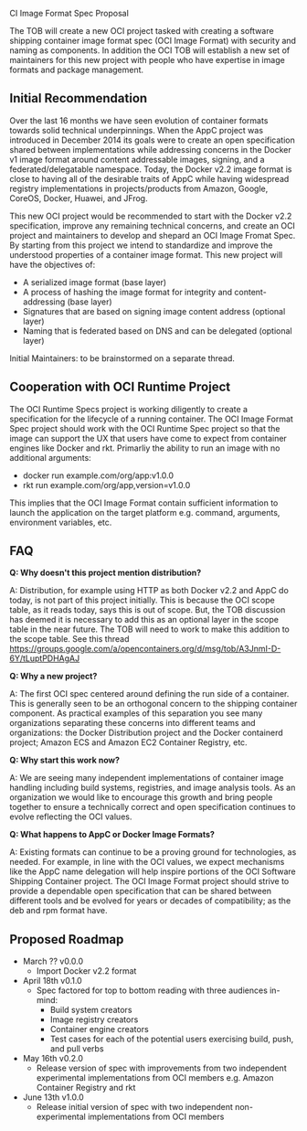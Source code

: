 CI Image Format Spec Proposal

The TOB will create a new OCI project tasked with creating a software shipping container image format spec (OCI Image Format) with security and naming as components. In addition the OCI TOB will establish a new set of maintainers for this new project with people who have expertise in image formats and package management.

## Initial Recommendation

Over the last 16 months we have seen evolution of container formats towards solid technical underpinnings. When the AppC project was introduced in December 2014 its goals were to create an open specification shared between implementations while addressing concerns in the Docker v1 image format around content addressable images, signing, and a federated/delegatable namespace. Today, the Docker v2.2 image format is close to having all of the desirable traits of AppC while having widespread registry implementations in projects/products from Amazon, Google, CoreOS, Docker, Huawei, and JFrog.

This new OCI project would be recommended to start with the Docker v2.2 specification, improve any remaining technical concerns, and create an OCI project and maintainers to develop and shepard an OCI Image Fromat Spec. By starting from this project we intend to standardize and improve the understood properties of a container image format. This new project will have the objectives of:

* A serialized image format (base layer)
* A process of hashing the image format for integrity and content-addressing (base layer)
* Signatures that are based on signing image content address (optional layer)
* Naming that is federated based on DNS and can be delegated (optional layer)

Initial Maintainers: to be brainstormed on a separate thread.

## Cooperation with OCI Runtime Project

The OCI Runtime Specs project is working diligently to create a specification for the lifecycle of a running container. The OCI Image Format Spec project should work with the OCI Runtime Spec project so that the image can support the UX that users have come to expect from container engines like Docker and rkt. Primarliy the ability to run an image with no additional arguments:

* docker run example.com/org/app:v1.0.0
* rkt run example.com/org/app,version=v1.0.0

This implies that the OCI Image Format contain sufficient information to launch the application on the target platform e.g. command, arguments, environment variables, etc.

## FAQ

**Q: Why doesn't this project mention distribution?**

A: Distribution, for example using HTTP as both Docker v2.2 and AppC do today, is not part of this project initially. This is because the OCI scope table, as it reads today, says this is out of scope. But, the TOB discussion has deemed it is necessary to add this as an optional layer in the scope table in the near future. The TOB will need to work to make this addition to the scope table. See this thread https://groups.google.com/a/opencontainers.org/d/msg/tob/A3JnmI-D-6Y/tLuptPDHAgAJ

**Q: Why a new project?**

A: The first OCI spec centered around defining the run side of a container. This is generally seen to be an orthogonal concern to the shipping container component. As practical examples of this separation you see many organizations separating these concerns into different teams and organizations: the Docker Distribution project and the Docker containerd project; Amazon ECS and Amazon EC2 Container Registry, etc.

**Q: Why start this work now?**

A: We are seeing many independent implementations of container image handling including build systems, registries, and image analysis tools. As an organization we would like to encourage this growth and bring people together to ensure a technically correct and open specification continues to evolve reflecting the OCI values.

**Q: What happens to AppC or Docker Image Formats?**

A: Existing formats can continue to be a proving ground for technologies, as needed. For example, in line with the OCI values, we expect mechanisms like the AppC name delegation will help inspire portions of the OCI Software Shipping Container project. The OCI Image Format project should strive to provide a dependable open specification that can be shared between different tools and be evolved for years or decades of compatibility; as the deb and rpm format have.

## Proposed Roadmap

* March ?? v0.0.0
  * Import Docker v2.2 format
* April 18th v0.1.0
  * Spec factored for top to bottom reading with three audiences in-mind:
    * Build system creators
    * Image registry creators
    * Container engine creators
    * Test cases for each of the potential users exercising build, push, and pull verbs
* May 16th v0.2.0
  * Release version of spec with improvements from two independent experimental implementations from OCI members e.g. Amazon Container Registry and rkt
* June 13th v1.0.0
  * Release initial version of spec with two independent non-experimental implementations from OCI members


